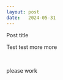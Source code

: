 ```yaml
---
layout: post
date:   2024-05-31
---
```


Post title

<p>Test test more more</p>
<p>&nbsp;</p>
<p>please work</p>
